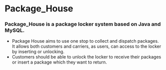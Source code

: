 # Package_House

### Package_House is a package locker system based on Java and MySQL.
- Package House aims to use one stop to collect and dispatch packages. It allows both customers and carriers, as users, can access to the locker by inserting or unlocking.
- Customers should be able to unlock the locker to receive their packages or insert a package which they want to return.